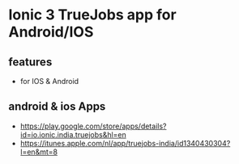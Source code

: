 # Ionic 3 TrueJobs app for Android/IOS

## features
- for IOS & Android

## android & ios Apps
- https://play.google.com/store/apps/details?id=io.ionic.india.truejobs&hl=en
- https://itunes.apple.com/nl/app/truejobs-india/id1340430304?l=en&mt=8